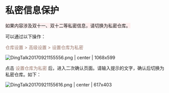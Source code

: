# 私密信息保护

<span style="background-color:#FDEFEF;">如果内容涉及双十一、双十二等私密信息，请切换为私密仓库。</span>

可以通过以下操作：

<span style="color:#9A786C;">仓库设置 > 高级设置 > 设置仓库为私密</span>

![DingTalk20170921155556.png | center | 1068x599](https://private-alipayobjects.alipay.com/alipay-rmsdeploy-image/skylark/png/7a17c5db-c215-4da0-b8cc-860ae8791789.png "")

点击 <span style="color:#9A786C;">设置仓库为私密 </span>后，进入二次确认页面。请输入提示的文字，确认后切换为私密仓库。如下：

![DingTalk20170921155616.png | center | 617x403](https://private-alipayobjects.alipay.com/alipay-rmsdeploy-image/skylark/png/8d67ba48-6762-4dfe-9666-750321b7310d.png "")

